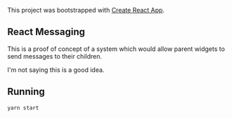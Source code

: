 This project was bootstrapped with [Create React App](https://github.com/facebook/create-react-app).

## React Messaging

This is a proof of concept of a system which would allow parent widgets to send messages
to their children.

I'm not saying this is a good idea.

## Running

```sh
yarn start
```
